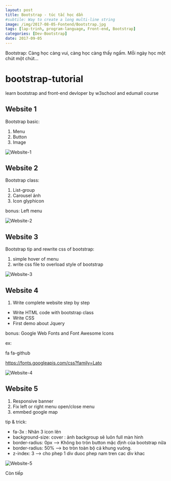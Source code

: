 ```yaml
---
layout: post
title: Bootstrap - túc tắc học dần
#subtile: Way to create a long multi-line string
image: /img/2017-08-05-Fontend/Bootstrap.jpg
tags: [lap-trinh, program-language, Front-end, Bootstrap]
categories: [Dev-Bootstrap]
date: 2017-09-05
---
```


Bootstrap: Càng học càng vui, càng học càng thấy ngấm. Mỗi ngày học một chút một chút...

# bootstrap-tutorial
learn bootstrap and front-end devloper by w3school and edumall course

## Website 1
Bootstrap basic:
1. Menu
2. Button
3. Image

 ![Website-1](/img/2017-08-05-Fontend/Sceenshots/Website-1.png)

## Website 2
Bootstrap class:
1. List-group
2. Carousel ảnh
3. Icon glyphicon

bonus: Left menu


 ![Website-2](/img/2017-08-05-Fontend/Sceenshots/Website-2.png)

 ## Website 3
 Bootstrap tip and rewrite css of bootstrap:

 1. simple hover of menu
 2. write css file to overload style of bootstrap

 ![Website-3](/img/2017-08-05-Fontend/Sceenshots/Website-3.png)


## Website 4
1. Write complete website step by step
- Write HTML code with bootstrap class
- Write CSS
- First demo about Jquery

bonus: Google Web Fonts and Font Awesome Icons

ex: 

fa fa-github

https://fonts.googleapis.com/css?family=Lato


![Website-4](/img/2017-08-05-Fontend/Sceenshots/Website-4.png)

## Website 5
1. Responsive banner
2. Fix left or right menu
    open/close menu
3. emmbed google map


tip & trick: 
- fa-3x : Nhân 3 icon lên
- background-size: cover : ảnh backgroup sẽ luôn full màn hình
- border-radius: 0px --> Không bo tròn button mặc định của bootstrap nữa
- border-radius: 50% --> bo tròn toàn bộ cả khung vuông.
- z-index: 3 --> cho phep 1 div duoc phep nam tren cac div khac

![Website-5](/img/2017-08-05-Fontend/Sceenshots/Website-5.png)

Còn tiếp